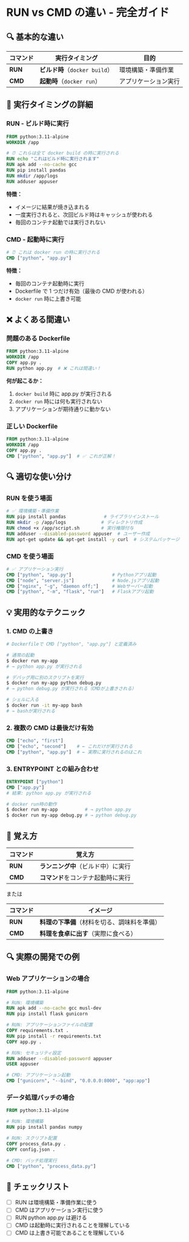 # RUN vs CMD の違い - 完全ガイド

## 🔍 基本的な違い

| コマンド | 実行タイミング                 | 目的                 |
| -------- | ------------------------------ | -------------------- |
| **RUN**  | **ビルド時**（`docker build`） | 環境構築・準備作業   |
| **CMD**  | **起動時**（`docker run`）     | アプリケーション実行 |

## 📅 実行タイミングの詳細

### RUN - ビルド時に実行

```dockerfile
FROM python:3.11-alpine
WORKDIR /app

# ⏰ これらは全て docker build の時に実行される
RUN echo "これはビルド時に実行されます"
RUN apk add --no-cache gcc
RUN pip install pandas
RUN mkdir /app/logs
RUN adduser appuser
```

**特徴：**

- イメージに結果が焼き込まれる
- 一度実行されると、次回ビルド時はキャッシュが使われる
- 毎回のコンテナ起動では実行されない

### CMD - 起動時に実行

```dockerfile
# ⏰ これは docker run の時に実行される
CMD ["python", "app.py"]
```

**特徴：**

- 毎回のコンテナ起動時に実行
- Dockerfile で 1 つだけ有効（最後の CMD が使われる）
- `docker run` 時に上書き可能

## ❌ よくある間違い

### 問題のある Dockerfile

```dockerfile
FROM python:3.11-alpine
WORKDIR /app
COPY app.py .
RUN python app.py  # ❌ これは間違い！
```

**何が起こるか：**

1. `docker build` 時に app.py が実行される
2. `docker run` 時には何も実行されない
3. アプリケーションが期待通りに動かない

### 正しい Dockerfile

```dockerfile
FROM python:3.11-alpine
WORKDIR /app
COPY app.py .
CMD ["python", "app.py"]  # ✅ これが正解！
```

## 🔍 適切な使い分け

### RUN を使う場面

```dockerfile
# ✅ 環境構築・準備作業
RUN pip install pandas              # ライブラリインストール
RUN mkdir -p /app/logs             # ディレクトリ作成
RUN chmod +x /app/script.sh        # 実行権限付与
RUN adduser --disabled-password appuser  # ユーザー作成
RUN apt-get update && apt-get install -y curl  # システムパッケージ
```

### CMD を使う場面

```dockerfile
# ✅ アプリケーション実行
CMD ["python", "app.py"]               # Pythonアプリ起動
CMD ["node", "server.js"]              # Node.jsアプリ起動
CMD ["nginx", "-g", "daemon off;"]     # Webサーバー起動
CMD ["python", "-m", "flask", "run"]   # Flaskアプリ起動
```

## 💡 実用的なテクニック

### 1. CMD の上書き

```bash
# Dockerfileで CMD ["python", "app.py"] と定義済み

# 通常の起動
$ docker run my-app
# → python app.py が実行される

# デバッグ用に別のスクリプトを実行
$ docker run my-app python debug.py
# → python debug.py が実行される（CMDが上書きされる）

# シェルに入る
$ docker run -it my-app bash
# → bashが実行される
```

### 2. 複数の CMD は最後だけ有効

```dockerfile
CMD ["echo", "first"]
CMD ["echo", "second"]    # ← これだけが実行される
CMD ["python", "app.py"]  # ← 実際に実行されるのはこれ
```

### 3. ENTRYPOINT との組み合わせ

```dockerfile
ENTRYPOINT ["python"]
CMD ["app.py"]
# 結果: python app.py が実行される

# docker run時の動作
$ docker run my-app          # → python app.py
$ docker run my-app debug.py # → python debug.py
```

## 🎯 覚え方

| コマンド | 覚え方                             |
| -------- | ---------------------------------- |
| **RUN**  | **ランニング中**（ビルド中）に実行 |
| **CMD**  | **コマンド**をコンテナ起動時に実行 |

または

| コマンド | イメージ                                     |
| -------- | -------------------------------------------- |
| **RUN**  | **料理の下準備**（材料を切る、調味料を準備） |
| **CMD**  | **料理を食卓に出す**（実際に食べる）         |

## 🔍 実際の開発での例

### Web アプリケーションの場合

```dockerfile
FROM python:3.11-alpine

# RUN: 環境構築
RUN apk add --no-cache gcc musl-dev
RUN pip install flask gunicorn

# RUN: アプリケーションファイルの配置
COPY requirements.txt .
RUN pip install -r requirements.txt
COPY app.py .

# RUN: セキュリティ設定
RUN adduser --disabled-password appuser
USER appuser

# CMD: アプリケーション起動
CMD ["gunicorn", "--bind", "0.0.0.0:8000", "app:app"]
```

### データ処理バッチの場合

```dockerfile
FROM python:3.11-alpine

# RUN: 環境構築
RUN pip install pandas numpy

# RUN: スクリプト配置
COPY process_data.py .
COPY config.json .

# CMD: バッチ処理実行
CMD ["python", "process_data.py"]
```

## 📝 チェックリスト

- [ ] RUN は環境構築・準備作業に使う
- [ ] CMD はアプリケーション実行に使う
- [ ] RUN python app.py は避ける
- [ ] CMD は起動時に実行されることを理解している
- [ ] CMD は上書き可能であることを理解している
